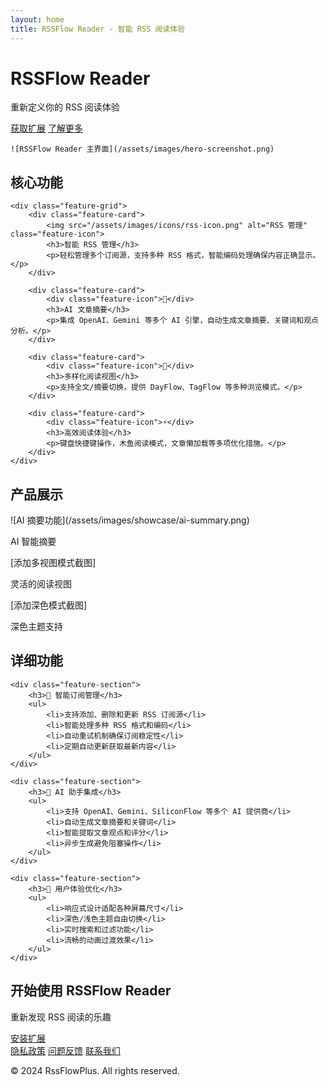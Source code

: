 ```yaml
---
layout: home
title: RSSFlow Reader - 智能 RSS 阅读体验
---
```


<div class="hero">
    <h1>RSSFlow Reader</h1>
    <p class="tagline">重新定义你的 RSS 阅读体验</p>
    <div class="hero-buttons">
        <a href="https://chrome.google.com/webstore/detail/[your-extension-id]" class="btn primary">获取扩展</a>
        <a href="#features" class="btn secondary">了解更多</a>
    </div>
    
    ![RSSFlow Reader 主界面](/assets/images/hero-screenshot.png)
</div>

<div class="features" id="features">
    <h2>核心功能</h2>
    
    <div class="feature-grid">
        <div class="feature-card">
            <img src="/assets/images/icons/rss-icon.png" alt="RSS 管理" class="feature-icon">
            <h3>智能 RSS 管理</h3>
            <p>轻松管理多个订阅源，支持多种 RSS 格式，智能编码处理确保内容正确显示。</p>
        </div>
        
        <div class="feature-card">
            <div class="feature-icon">🤖</div>
            <h3>AI 文章摘要</h3>
            <p>集成 OpenAI、Gemini 等多个 AI 引擎，自动生成文章摘要、关键词和观点分析。</p>
        </div>
        
        <div class="feature-card">
            <div class="feature-icon">🎯</div>
            <h3>多样化阅读视图</h3>
            <p>支持全文/摘要切换，提供 DayFlow、TagFlow 等多种浏览模式。</p>
        </div>
        
        <div class="feature-card">
            <div class="feature-icon">⚡</div>
            <h3>高效阅读体验</h3>
            <p>键盘快捷键操作，木鱼阅读模式，文章懒加载等多项优化措施。</p>
        </div>
    </div>
</div>

<div class="showcase">
    <h2>产品展示</h2>
    <div class="showcase-grid">
        <div class="showcase-item">
            ![AI 摘要功能](/assets/images/showcase/ai-summary.png)
            <p>AI 智能摘要</p>
        </div>
        <div class="showcase-item">
            [添加多视图模式截图]
            <p>灵活的阅读视图</p>
        </div>
        <div class="showcase-item">
            [添加深色模式截图]
            <p>深色主题支持</p>
        </div>
    </div>
</div>

<div class="features-detail">
    <h2>详细功能</h2>
    
    <div class="feature-section">
        <h3>🎯 智能订阅管理</h3>
        <ul>
            <li>支持添加、删除和更新 RSS 订阅源</li>
            <li>智能处理多种 RSS 格式和编码</li>
            <li>自动重试机制确保订阅稳定性</li>
            <li>定期自动更新获取最新内容</li>
        </ul>
    </div>

    <div class="feature-section">
        <h3>🤖 AI 助手集成</h3>
        <ul>
            <li>支持 OpenAI、Gemini、SiliconFlow 等多个 AI 提供商</li>
            <li>自动生成文章摘要和关键词</li>
            <li>智能提取文章观点和评分</li>
            <li>异步生成避免阻塞操作</li>
        </ul>
    </div>

    <div class="feature-section">
        <h3>📱 用户体验优化</h3>
        <ul>
            <li>响应式设计适配各种屏幕尺寸</li>
            <li>深色/浅色主题自由切换</li>
            <li>实时搜索和过滤功能</li>
            <li>流畅的动画过渡效果</li>
        </ul>
    </div>
</div>

<div class="cta">
    <h2>开始使用 RSSFlow Reader</h2>
    <p>重新发现 RSS 阅读的乐趣</p>
    <div class="cta-buttons">
        <a href="https://chrome.google.com/webstore/detail/[your-extension-id]" class="btn primary">安装扩展</a>
    </div>
</div>

<div class="footer">
    <div class="links">
        <a href="/privacy">隐私政策</a>
        <a href="https://github.com/[your-username]/RssFlowPlus/issues">问题反馈</a>
        <a href="mailto:[your-email]">联系我们</a>
    </div>
    <p class="copyright">© 2024 RssFlowPlus. All rights reserved.</p>
</div>
